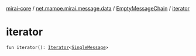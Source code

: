 [mirai-core](../../index.md) / [net.mamoe.mirai.message.data](../index.md) / [EmptyMessageChain](index.md) / [iterator](./iterator.md)

# iterator

`fun iterator(): `[`Iterator`](https://kotlinlang.org/api/latest/jvm/stdlib/kotlin.collections/-iterator/index.html)`<`[`SingleMessage`](../-single-message.md)`>`